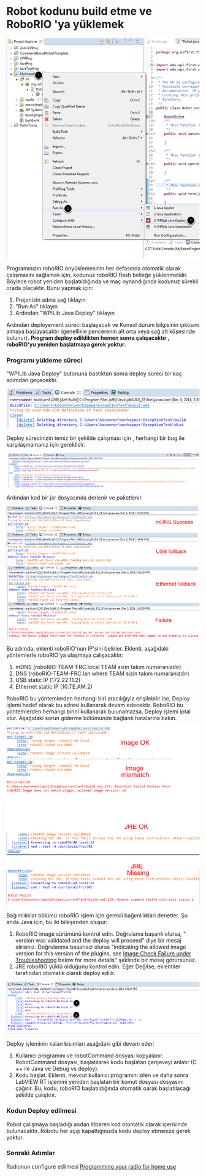 # Robot kodunu build etme ve RoboRIO 'ya yüklemek

![Robot ba&#x15F;lang&#x131;c&#x131;nda &#xE7;al&#x131;&#x15F;mas&#x131; i&#xE7;in program y&#xFC;kleniyor](../.gitbook/assets/image%20%2892%29.png)

Programınızın roboRIO önyüklemesinin her defasında otomatik olarak çalışmasını sağlamak için, kodunuz roboRIO flash belleğe yüklenmelidir. Böylece robot yeniden başlatıldığında ve maç oynandığında kodunuz sürekli orada olacaktır. Bunu yapmak için:

1. Projenizin adına sağ tıklayın
2. "Run As" tıklayın
3. Ardından "WPILib Java Deploy" tıklayın

Ardından deployement  süreci başlayacak ve Konsol durum bilgisinin çıktısını almaya başlayacaktır \(genellikle pencerenin alt orta veya sağ alt köşesinde bulunur\). **Program deploy edildikten hemen sonra çalışacaktır , roboRIO'yu yeniden başlatmaya gerek yoktur.**

### **Programı yükleme süreci**

"WPILib Java Deploy" butonuna bastıktan sonra deploy süreci bir kaç adımdan geçecektir.

![Temizleme](../.gitbook/assets/image%20%2858%29.png)

Deploy sürecinizin temiz bir şekilde çalışması için , herhangi bir bug ile karşılaşmamanız için gereklidir.

![Derleme ve Jar](../.gitbook/assets/image%20%2866%29.png)

Ardından kod bir jar dosyasında derlenir ve paketlenir.

![Hedef IP adresini bulmak](../.gitbook/assets/image%20%2850%29.png)

 Bu adımda, eklenti roboRIO'nun IP'sini belirler. Eklenti, aşağıdaki yöntemlerle roboRIO'ya ulaşmaya çalışacaktır:

1. mDNS \(roboRIO-TEAM-FRC.local  TEAM sizin takım numaranızdır\)
2. DNS \(roboRIO-TEAM-FRC.lan where TEAM sizin takım numaranızdır\)
3. USB static IP \(172.22.11.2\)
4. Ethernet static IP \(10.TE.AM.2\)

RoboRIO bu yöntemlerden herhangi biri aracılığıyla erişilebilir ise, Deploy işlemi hedef olarak bu adresi kullanarak devam edecektir. RoboRIO bu yöntemlerden herhangi birini kullanarak bulunamazsa, Deploy işlemi iptal olur. Aşağıdaki sorun giderme bölümünde bağlantı hatalarına bakın.



![Ba&#x11F;&#x131;ml&#x131;l&#x131;klar](../.gitbook/assets/image%20%2893%29.png)

Bağımlılıklar bölümü roboRİO işlem için gerekli  bağımlılıkları denetler. Şu anda Java için, bu iki bileşenden oluşur:



1. RoboRIO image sürümünü kontrol edin. Doğrulama başarılı olursa, " version was validated and the deploy will proceed" diye bir mesaj alırsınız. Doğrulanma başarısız olursa "indicating the allowed image version for this version of the plugins, see [Image Check Failure under Troubleshooting](https://wpilib.screenstepslive.com/s/currentCS/m/cpp/l/145320-building-and-downloading-a-robot-project-to-the-roborio#) below for more details" şeklinde bir mesaj görürsünüz. 
2. JRE roboRIO yüklü olduğunu kontrol edin. Eğer Değilse, eklentiler tarafından otomatik olarak deploy edilir.

![Kodu kopyalama ve ba&#x15F;latma](../.gitbook/assets/image%20%2840%29.png)

Deploy işleminin kalan kısımları aşağıdaki gibi devam eder:

1. Kullanıcı programını ve robotCommand dosyası kopyalanır. RobotCommand dosyası, başlatılarak kodu başlatan çerçeveyi anlatır \(C ++ ile Java ve Debug vs deploy\).
2. Kodu başlat. Eklenti, mevcut kullanıcı programını silen ve daha sonra LabVIEW RT işlemini yeniden başlatan bir komut dosyası dosyasını çağırır. Bu, kodu, roboRIO başlatıldığında otomatik oarak başlatılacağı şekilde çalıştırır.

### **Kodun Deploy edilmesi**

Robot çalışmaya başladığı andan itibaren kod otomatik olarak içerisinde bulunacaktır. Robotu her açıp kapattığınızda kodu deploy etmenize gerek yoktur. 

### **Sonraki Adımlar**

Radionun configure edilmesi [Programming your radio for home use](https://wpilib.screenstepslive.com/s/currentCS/m/getting_started/l/144986-programming-your-radio) 

###  <a id="troubleshooting"></a>

